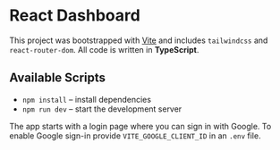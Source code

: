# React Dashboard

This project was bootstrapped with [Vite](https://vitejs.dev/) and includes `tailwindcss` and `react-router-dom`. All code is written in **TypeScript**.

## Available Scripts

- `npm install` – install dependencies
- `npm run dev` – start the development server

The app starts with a login page where you can sign in with Google. To enable Google sign-in provide `VITE_GOOGLE_CLIENT_ID` in an `.env` file.
